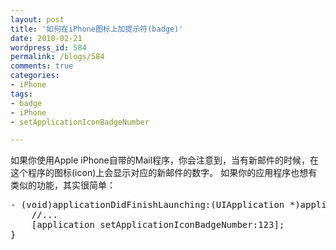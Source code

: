 ```yaml
---
layout: post
title: '如何在iPhone图标上加提示符(badge)'
date: 2010-02-21
wordpress_id: 584
permalink: /blogs/584
comments: true
categories:
- iPhone
tags:
- badge
- iPhone
- setApplicationIconBadgeNumber

---
```

如果你使用Apple iPhone自带的Mail程序，你会注意到，当有新邮件的时候，在这个程序的图标(icon)上会显示对应的新邮件的数字。 如果你的应用程序也想有类似的功能，其实很简单：
<pre class="prettyprint linenums">
- (void)applicationDidFinishLaunching:(UIApplication *)application {
    //...
    [application setApplicationIconBadgeNumber:123];
}
</pre>

